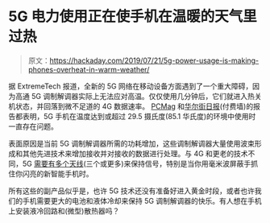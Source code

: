 # 5G 电力使用正在使手机在温暖的天气里过热

> 原文：<https://hackaday.com/2019/07/21/5g-power-usage-is-making-phones-overheat-in-warm-weather/>

据 ExtremeTech 报道，全新的 5G 网络在移动设备方面遇到了一个重大障碍，因为高通 5G 调制解调器实际上无法应对高温。仅仅使用几分钟后，它们就进入热关机状态，并回落到微不足道的 4G 数据速率。 [PCMag](https://www.pcmag.com/news/369475/in-las-vegas-at-t-pulls-back-the-curtain-slightly-on-its) 和[华尔街日报](https://www.wsj.com/articles/all-the-reasons-not-to-buy-a-5g-phone-right-now-11563467389)(付费墙)的报告都表明，5G 手机在温度达到或超过 29.5 摄氏度(85.1 华氏度)的环境中使用时一直存在问题。

表面原因是当前 5G 调制解调器所需的功耗增加，这些调制解调器大量使用波束形成和其他先进技术来增加接收并对接收的数据进行处理。与 4G 和更老的技术不同，5G [需要有多个天线](https://www.androidauthority.com/what-is-5g-mmwave-933631/)(三个或更多)来保持信号，特别是当你用毫米波屏蔽手抓住你闪亮的新智能手机时。

所有这些的副产品似乎是，也许 5G 技术还没有准备好进入黄金时段，或者也许我们的手机需要更大的电池和液体冷却来保持 5G 调制解调器的快乐。有人想在手机上安装液冷回路和(微型)散热器吗？